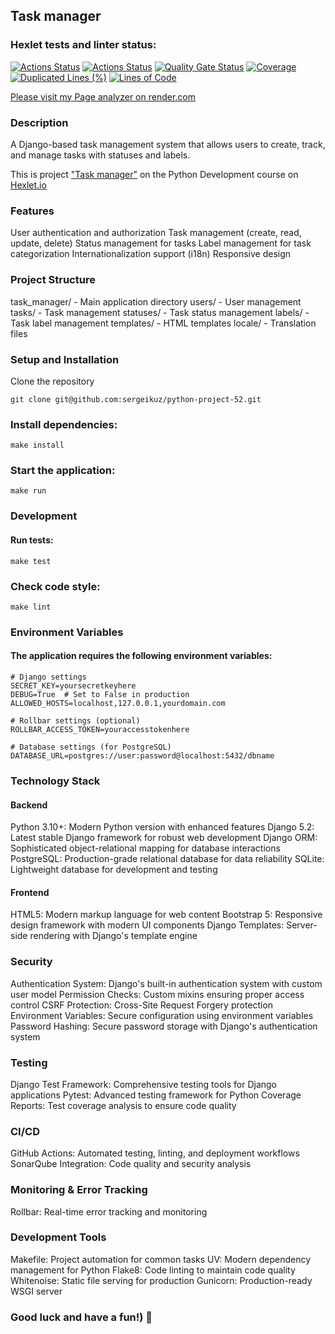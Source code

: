 ## Task manager

### Hexlet tests and linter status:
[![Actions Status](https://github.com/sergeikuz/python-project-52/actions/workflows/hexlet-check.yml/badge.svg)](https://github.com/sergeikuz/python-project-52/actions)
[![Actions Status](https://github.com/sergeikuz/python-project-52/actions/workflows/ci.yml/badge.svg)](https://github.com/sergeikuz/python-project-52/actions)
[![Quality Gate Status](https://sonarcloud.io/api/project_badges/measure?project=sergeikuz_python-project-52&metric=alert_status)](https://sonarcloud.io/summary/new_code?id=sergeikuz_python-project-52)
[![Coverage](https://sonarcloud.io/api/project_badges/measure?project=sergeikuz_python-project-52&metric=coverage)](https://sonarcloud.io/summary/new_code?id=sergeikuz_python-project-52)
[![Duplicated Lines (%)](https://sonarcloud.io/api/project_badges/measure?project=sergeikuz_python-project-52&metric=duplicated_lines_density)](https://sonarcloud.io/summary/new_code?id=sergeikuz_python-project-52)
[![Lines of Code](https://sonarcloud.io/api/project_badges/measure?project=sergeikuz_python-project-52&metric=ncloc)](https://sonarcloud.io/summary/new_code?id=sergeikuz_python-project-52)

[Please visit my Page analyzer on render.com](https://python-project-52-i3tm.onrender.com)

### Description
A Django-based task management system that allows users to create, track, and manage tasks with statuses and labels.

This is project ["Task manager"](https://ru.hexlet.io/programs/python/projects/52) on the Python Development course on [Hexlet.io](https://ru.hexlet.io/programs/python)

### Features
User authentication and authorization
Task management (create, read, update, delete)
Status management for tasks
Label management for task categorization
Internationalization support (i18n)
Responsive design

### Project Structure
task_manager/ - Main application directory
users/ - User management
tasks/ - Task management
statuses/ - Task status management
labels/ - Task label management
templates/ - HTML templates
locale/ - Translation files

### Setup and Installation
Clone the repository
```
git clone git@github.com:sergeikuz/python-project-52.git
```
### Install dependencies:
```
make install
```
### Start the application:
```
make run
```
### Development
#### Run tests:
```
make test
```
### Check code style:
```
make lint
```
### Environment Variables
#### The application requires the following environment variables:
```
# Django settings
SECRET_KEY=yoursecretkeyhere
DEBUG=True  # Set to False in production
ALLOWED_HOSTS=localhost,127.0.0.1,yourdomain.com

# Rollbar settings (optional)
ROLLBAR_ACCESS_TOKEN=youraccesstokenhere

# Database settings (for PostgreSQL)
DATABASE_URL=postgres://user:password@localhost:5432/dbname
```
### Technology Stack
#### Backend
Python 3.10+: Modern Python version with enhanced features
Django 5.2: Latest stable Django framework for robust web development
Django ORM: Sophisticated object-relational mapping for database interactions
PostgreSQL: Production-grade relational database for data reliability
SQLite: Lightweight database for development and testing

#### Frontend
HTML5: Modern markup language for web content
Bootstrap 5: Responsive design framework with modern UI components
Django Templates: Server-side rendering with Django's template engine

### Security
Authentication System: Django's built-in authentication system with custom user model
Permission Checks: Custom mixins ensuring proper access control
CSRF Protection: Cross-Site Request Forgery protection
Environment Variables: Secure configuration using environment variables
Password Hashing: Secure password storage with Django's authentication system

### Testing
Django Test Framework: Comprehensive testing tools for Django applications
Pytest: Advanced testing framework for Python
Coverage Reports: Test coverage analysis to ensure code quality

### CI/CD
GitHub Actions: Automated testing, linting, and deployment workflows
SonarQube Integration: Code quality and security analysis

### Monitoring & Error Tracking
Rollbar: Real-time error tracking and monitoring

### Development Tools
Makefile: Project automation for common tasks
UV: Modern dependency management for Python
Flake8: Code linting to maintain code quality
Whitenoise: Static file serving for production
Gunicorn: Production-ready WSGI server

### Good luck and have a fun!) 🤚